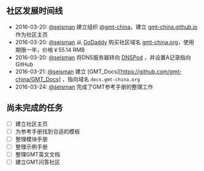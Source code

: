 ## 社区发展时间线

- 2016-03-20: [@seisman][seisman] 建立组织 [@gmt-china](https://github.com/gmt-china)，建立 [gmt-china.github.io](http://gmt-china.github.io) 作为社区主页
- 2016-03-20: [@seisman][seisman] 从 [GoDaddy][GoDaddy] 购买社区域名 [gmt-china.org](http://gmt-china.org)，使用期限一年，价格￥55.14 RMB
- 2016-03-20: [@seisman][seisman] 将DNS服务器转向 [DNSPod][DNSPod] ，并设置A记录指向GitHub
- 2016-03-21: [@seisman][seisman] 建立 [GMT_Docs][https://github.com/gmt-china/GMT_Docs] ，指向域名 `docs.gmt-china.org`
- 2016-03-24: [@seisman][seisman] 完成了GMT参考手册的整理工作

## 尚未完成的任务

- [ ] 建立社区主页
- [ ] 为参考手册找到合适的模板
- [ ] 整理模块手册
- [ ] 整理示例手册
- [ ] 整理GMT英文文档
- [ ] 建立GMT问答社区

[seisman]: http://github.com/seisman
[GoDaddy]: https://www.godaddy.com
[DNSPod]: https://www.dnspod.cn

